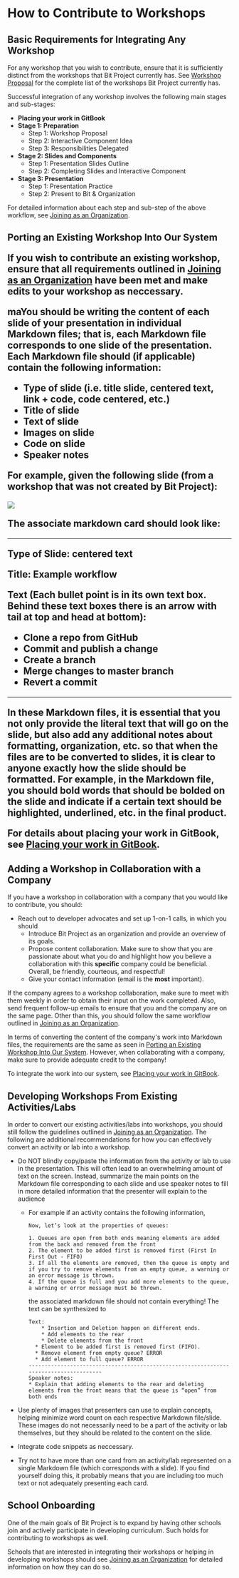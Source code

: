 # How to Contribute to Workshops

## Basic Requirements for Integrating Any Workshop

For any workshop that you wish to contribute, ensure that it is sufficiently distinct from the workshops that Bit Project currently has. See <a href = "https://about.bitproject.org/teams/developer-relations/joining-as-an-organization#step-1-workshop-proposal">Workshop Proposal</a> for the complete list of the workshops Bit Project currently has.

Successful integration of any workshop involves the following main stages and sub-stages:

* **Placing your work in GitBook**
* **Stage 1: Preparation**
  * Step 1: Workshop Proposal
  * Step 2: Interactive Component Idea
  * Step 3: Responsibilities Delegated
* **Stage 2: Slides and Components**
  * Step 1: Presentation Slides Outline
  * Step 2: Completing Slides and Interactive Component
* **Stage 3: Presentation**
  * Step 1: Presentation Practice
  * Step 2: Present to Bit & Organization

For detailed information about each step and sub-step of the above workflow, see <a href = "https://about.bitproject.org/teams/developer-relations/joining-as-an-organization">Joining as an Organization</a>.

<h2 id = "Porting">Porting an Existing Workshop Into Our System

If you wish to contribute an existing workshop, ensure that all requirements outlined in <a href = "https://about.bitproject.org/teams/developer-relations/joining-as-an-organization">Joining as an Organization</a> have been met and make edits to your workshop as neccessary. 

maYou should be writing the content of each slide of your presentation in individual Markdown files; that is, each Markdown file corresponds to one slide of the presentation. Each Markdown file should (if applicable) contain the following information:

* Type of slide (i.e. title slide, centered text, link + code, code centered, etc.) 
* Title of slide
* Text of slide
* Images on slide
* Code on slide
* Speaker notes

For example, given the following slide (from a workshop that was not created by Bit Project):

<img src = "./Images/Slide_Example.png">

The associate markdown card should look like:

<hr>

**Type of Slide**: centered text

Title: Example workflow

Text (Each bullet point is in its own text box. Behind these text boxes there is an arrow with tail at top and head at bottom):

- **Clone** a repo from GitHub
- **Commit and publish** a change
- **Create** a branch
- **Merge** changes to master branch
- **Revert** a commit

<hr>

In these Markdown files, it is essential that you not only provide the literal text that will go on the slide, but also add any additional notes about formatting, organization, etc. so that when the files are to be converted to slides, it is clear to **anyone** exactly how the slide should be formatted. For example, in the Markdown file, you should bold words that should be bolded on the slide and indicate if a certain text should be highlighted, underlined, etc. in the final product.

For details about placing your work in GitBook, see <a href = "https://about.bitproject.org/teams/developer-relations/joining-as-an-organization#placing-your-work-in-gitbook">Placing your work in GitBook</a>.

## Adding a Workshop in Collaboration with a Company

If you have a workshop in collaboration with a company that you would like to contribute, you should: 

* Reach out to developer advocates and set up 1-on-1 calls, in which you should
  * Introduce Bit Project as an organization and provide an overview of its goals.
  * Propose content collaboration. Make sure to show that you are passionate about what you do and highlight how you believe a collaboration with this **specific** company could be beneficial. Overall, be friendly, courteous, and respectful!
  * Give your contact information (email is the **most** important).

If the company agrees to a workshop collaboration, make sure to meet with them weekly in order to obtain their input on the work completed. Also, send frequent follow-up emails to ensure that you and the company are on the same page. Other than this, you should follow the same workflow outlined in <a href = "https://about.bitproject.org/teams/developer-relations/joining-as-an-organization">Joining as an Organization</a>. 

In terms of converting the content of the company's work into Markdown files, the requirements are the same as seen in <a href = "#Porting">Porting an Existing Workshop Into Our System</a>. However, when collaborating with a company, make sure to provide adequate credit to the company!

To integrate the work into our system, see <a href = "https://about.bitproject.org/teams/developer-relations/joining-as-an-organization#placing-your-work-in-gitbook">Placing your work in GitBook</a>. 

## Developing Workshops From Existing Activities/Labs

In order to convert our existing activities/labs into workshops, you should still follow the guidelines outlined in <a href = "https://about.bitproject.org/teams/developer-relations/joining-as-an-organization">Joining as an Organization</a>. The following are additional recommendations for how you can effectively convert an activity or lab into a workshop.

* Do NOT blindly copy/paste the information from the activity or lab to use in the presentation. This will often lead to an overwhelming amount of text on the screen. Instead, summarize the main points on the Markdown file corresponding to each slide and use speaker notes to fill in more detailed information that the presenter will explain to the audience

  * For example if an activity contains the following information, 

    ```
    Now, let’s look at the properties of queues:
    
    1. Queues are open from both ends meaning elements are added from the back and removed from the front
    2. The element to be added first is removed first (First In First Out - FIFO)
    3. If all the elements are removed, then the queue is empty and if you try to remove elements from an empty queue, a warning or an error message is thrown.
    4. If the queue is full and you add more elements to the queue, a warning or error message must be thrown.
    ```

    the associated markdown file should not contain everything! The text can be synthesized to

    ```
    Text:
    	* Insertion and Deletion happen on different ends.
        * Add elements to the rear
        * Delete elements from the front
      * Element to be added first is removed first (FIFO).
      * Remove element from empty queue? ERROR
      * Add element to full queue? ERROR
    --------------------------------------------------------------------------------------
    Speaker notes: 
    * Explain that adding elements to the rear and deleting elements from the front means that the queue is “open” from both ends
    ```

* Use plenty of images that presenters can use to explain concepts, helping minimize word count on each respective Markdown file/slide. These images do not necessarily need to be a part of the activity or lab themselves, but they should be related to the content on the slide.

* Integrate code snippets as neccessary.

* Try not to have more than one card from an activity/lab represented on a single Markdown file (which corresponds with a slide). If you find yourself doing this, it probably means that you are including too much text or not adequately presenting each card.

## School Onboarding

One of the main goals of Bit Project is to expand by having other schools join and actively participate in developing curriculum. Such holds for contributing to workshops as well.

Schools that are interested in integrating their workshops or helping in developing workshops should see <a href = "https://about.bitproject.org/teams/developer-relations/joining-as-an-organization">Joining as an Organization</a> for detailed information on how they can do so. 

